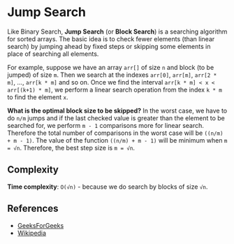 # Jump Search

Like Binary Search, **Jump Search** (or **Block Search**) is a searching algorithm
for sorted arrays. The basic idea is to check fewer elements (than linear search)
by jumping ahead by fixed steps or skipping some elements in place of searching all
elements.

For example, suppose we have an array `arr[]` of size `n` and block (to be jumped)
of size `m`. Then we search at the indexes `arr[0]`, `arr[m]`, `arr[2 * m]`, ..., `arr[k * m]` and
so on. Once we find the interval `arr[k * m] < x < arr[(k+1) * m]`, we perform a
linear search operation from the index `k * m` to find the element `x`.

**What is the optimal block size to be skipped?**
In the worst case, we have to do `n/m` jumps and if the last checked value is
greater than the element to be searched for, we perform `m - 1` comparisons more
for linear search. Therefore the total number of comparisons in the worst case
will be `((n/m) + m - 1)`. The value of the function `((n/m) + m - 1)` will be
minimum when `m = √n`. Therefore, the best step size is `m = √n`.

## Complexity

**Time complexity**: `O(√n)` - because we do search by blocks of size `√n`.

## References

- [GeeksForGeeks](https://www.geeksforgeeks.org/jump-search/)
- [Wikipedia](https://en.wikipedia.org/wiki/Jump_search)
